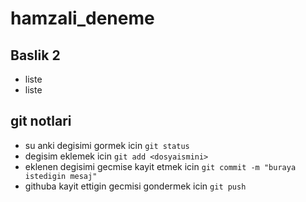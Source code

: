 # hamzali_deneme

## Baslik 2

- liste
- liste


## git notlari

- su anki degisimi gormek icin `git status`
- degisim eklemek icin `git add <dosyaismini>`
- eklenen degisimi gecmise kayit etmek icin `git commit -m "buraya istedigin mesaj"`
- githuba kayit ettigin gecmisi gondermek icin `git push`